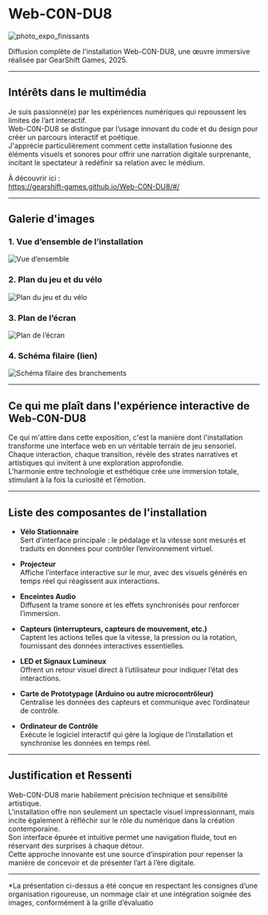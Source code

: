 # Web-C0N-DU8

![photo_expo_finissants](diffusion_complet.jpeg)

Diffusion complète de l'installation Web-C0N-DU8, une œuvre immersive réalisée par GearShift Games, 2025.

---

## **Intérêts dans le multimédia**
Je suis passionné(e) par les expériences numériques qui repoussent les limites de l’art interactif.  
Web-C0N-DU8 se distingue par l’usage innovant du code et du design pour créer un parcours interactif et poétique.  
J'apprécie particulièrement comment cette installation fusionne des éléments visuels et sonores pour offrir une narration digitale surprenante, incitant le spectateur à redéfinir sa relation avec le médium.

À découvrir ici :  
<https://gearshift-games.github.io/Web-C0N-DU8/#/>

---

## Galerie d'images

### 1. Vue d’ensemble de l’installation
![Vue d’ensemble](vue_ensemble.jpeg)

### 2. Plan du jeu et du vélo
![Plan du jeu et du vélo](plan_jeu_velo.jpeg)

### 3. Plan de l’écran
![Plan de l’écran](plan_ecran.jpeg)

### 4. Schéma filaire (lien)
![Schéma filaire des branchements](lien_filaire.jpeg)

---

## Ce qui me plaît dans l'expérience interactive de Web-C0N-DU8
Ce qui m'attire dans cette exposition, c'est la manière dont l'installation transforme une interface web en un véritable terrain de jeu sensoriel.  
Chaque interaction, chaque transition, révèle des strates narratives et artistiques qui invitent à une exploration approfondie.  
L’harmonie entre technologie et esthétique crée une immersion totale, stimulant à la fois la curiosité et l’émotion.


---

## Liste des composantes de l'installation

- **Vélo Stationnaire**  
  Sert d’interface principale : le pédalage et la vitesse sont mesurés et traduits en données pour contrôler l’environnement virtuel.
  
- **Projecteur**  
  Affiche l’interface interactive sur le mur, avec des visuels générés en temps réel qui réagissent aux interactions.

- **Enceintes Audio**  
  Diffusent la trame sonore et les effets synchronisés pour renforcer l’immersion.

- **Capteurs (interrupteurs, capteurs de mouvement, etc.)**  
  Captent les actions telles que la vitesse, la pression ou la rotation, fournissant des données interactives essentielles.

- **LED et Signaux Lumineux**  
  Offrent un retour visuel direct à l’utilisateur pour indiquer l’état des interactions.

- **Carte de Prototypage (Arduino ou autre microcontrôleur)**  
  Centralise les données des capteurs et communique avec l’ordinateur de contrôle.

- **Ordinateur de Contrôle**  
  Exécute le logiciel interactif qui gère la logique de l’installation et synchronise les données en temps réel.

---

## Justification et Ressenti
Web-C0N-DU8 marie habilement précision technique et sensibilité artistique.  
L'installation offre non seulement un spectacle visuel impressionnant, mais incite également à réfléchir sur le rôle du numérique dans la création contemporaine.  
Son interface épurée et intuitive permet une navigation fluide, tout en réservant des surprises à chaque détour.  
Cette approche innovante est une source d’inspiration pour repenser la manière de concevoir et de présenter l’art à l’ère digitale.

---

*La présentation ci-dessus a été conçue en respectant les consignes d’une organisation rigoureuse, un nommage clair et une intégration soignée des images, conformément à la grille d’évaluatio


